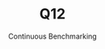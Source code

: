 ---
layout: default
title: Q12
subtitle: Continuous Benchmarking
selected: TPC-H
expanded: Benchmarking
benchmark: /individual_results/Q12.html
---
